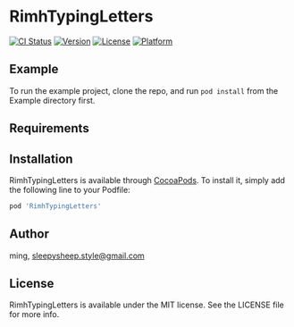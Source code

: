# RimhTypingLetters

[![CI Status](http://img.shields.io/travis/ming/RimhTypingLetters.svg?style=flat)](https://travis-ci.org/ming/RimhTypingLetters)
[![Version](https://img.shields.io/cocoapods/v/RimhTypingLetters.svg?style=flat)](http://cocoapods.org/pods/RimhTypingLetters)
[![License](https://img.shields.io/cocoapods/l/RimhTypingLetters.svg?style=flat)](http://cocoapods.org/pods/RimhTypingLetters)
[![Platform](https://img.shields.io/cocoapods/p/RimhTypingLetters.svg?style=flat)](http://cocoapods.org/pods/RimhTypingLetters)

## Example

To run the example project, clone the repo, and run `pod install` from the Example directory first.

## Requirements

## Installation

RimhTypingLetters is available through [CocoaPods](http://cocoapods.org). To install
it, simply add the following line to your Podfile:

```ruby
pod 'RimhTypingLetters'
```

## Author

ming, sleepysheep.style@gmail.com

## License

RimhTypingLetters is available under the MIT license. See the LICENSE file for more info.
